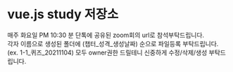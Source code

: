 # vue.js study 저장소 
매주 화요일 PM 10:30 분 단톡에 공유된 zoom회의 url로 참석부탁드립니다.  
각자 이름으로 생성된 폴더에 (챕터_성격_생성날짜) 순으로 파일등록 부탁드립니다. (ex. 1-1_퀴즈_20211104)
모두 owner권한 드릴테니 신중하게 수정/삭제/생성 부탁드립니다.  
